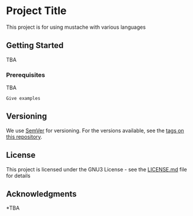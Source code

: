 # Project Title

This project is for using mustache with various languages

## Getting Started

TBA

### Prerequisites

TBA

```
Give examples
```

## Versioning

We use [SemVer](http://semver.org/) for versioning. For the versions available, see the [tags on this repository](https://github.com/your/project/tags). 

## License

This project is licensed under the GNU3 License - see the [LICENSE.md](LICENSE.md) file for details

## Acknowledgments

*TBA